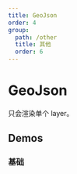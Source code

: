 ```yaml
---
title: GeoJson
order: 4
group:
  path: /other
  title: 其他
  order: 6
---
```


# GeoJson

只会渲染单个 layer。

## Demos

### 基础

<code src="./geojson" />

<API src="../../../src/components/GeoJson/GeoJson.tsx"></API>
